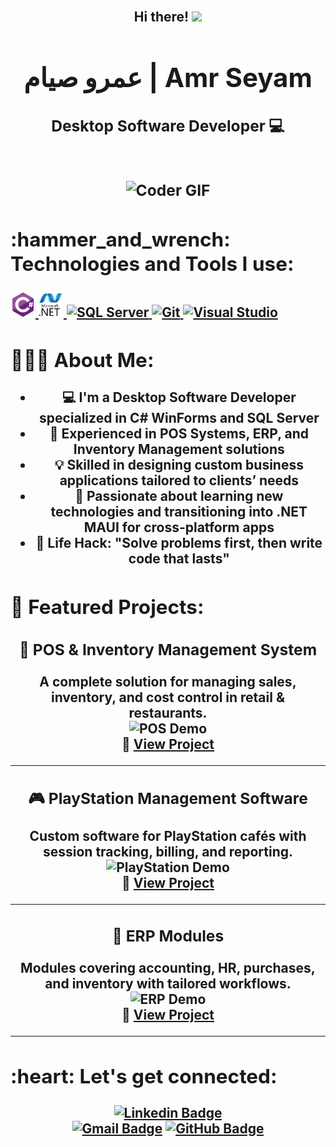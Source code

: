 <h2 align="center">
 <abc>
  <br>Hi there! <img src="https://user-images.githubusercontent.com/42378118/110234147-e3259600-7f4e-11eb-95be-0c4047144dea.gif" width="30"><br>
  <h1> عمرو صيام | Amr Seyam</h1>
   <h3> Desktop Software Developer 💻<h3>
  <br>
    <img src="https://media.giphy.com/media/SWoSkN6DxTszqIKEqv/giphy.gif" alt="Coder GIF" width="500">
 </abc>
</h2> 

<h2 align="left">:hammer_and_wrench: Technologies and Tools I use:</h2>
<p align="left">
    <a href="https://learn.microsoft.com/en-us/dotnet/csharp/" target="_blank"> <img src="https://raw.githubusercontent.com/devicons/devicon/master/icons/csharp/csharp-original.svg" alt="C#" width="40" height="40"/> </a>
    <a href="https://dotnet.microsoft.com/" target="_blank"> <img src="https://raw.githubusercontent.com/devicons/devicon/master/icons/dot-net/dot-net-original-wordmark.svg" alt=".NET" width="40" height="40"/> </a>
    <a href="https://www.microsoft.com/en-us/sql-server" target="_blank"> <img src="https://www.svgrepo.com/show/303229/microsoft-sql-server-logo.svg" alt="SQL Server" width="40" height="40"/> </a>
    <a href="https://git-scm.com/" target="_blank"> <img src="https://www.vectorlogo.zone/logos/git-scm/git-scm-icon.svg" alt="Git" width="40" height="40"/> </a>
    <a href="https://visualstudio.microsoft.com/" target="_blank"> <img src="https://visualstudio.microsoft.com/wp-content/uploads/2021/10/Product-Icon.svg" alt="Visual Studio" width="40" height="40"/> </a>
</p>

<h2 align="left">👨🏻‍💻 About Me:</h2>

- :computer: I'm a **Desktop Software Developer** specialized in **C# WinForms** and **SQL Server**  
- :office: Experienced in **POS Systems, ERP, and Inventory Management** solutions  
- :bulb: Skilled in designing **custom business applications** tailored to clients’ needs  
- :rocket: Passionate about learning new technologies and transitioning into **.NET MAUI** for cross-platform apps  
- :dart: Life Hack: "Solve problems first, then write code that lasts"  

<h2 align="left">🚀 Featured Projects:</h2>

### 📌 POS & Inventory Management System  
A complete solution for managing sales, inventory, and cost control in retail & restaurants.  
![POS Demo](https://via.placeholder.com/600x300?text=POS+System+Demo)  
🔗 [View Project](https://github.com/ASControlDevelopment/POS-System)

---

### 🎮 PlayStation Management Software  
Custom software for PlayStation cafés with session tracking, billing, and reporting.  
![PlayStation Demo](https://via.placeholder.com/600x300?text=PlayStation+Manager+Demo)  
🔗 [View Project](https://github.com/ASControlDevelopment/PlayStation-Manager)

---

### 🏢 ERP Modules  
Modules covering accounting, HR, purchases, and inventory with tailored workflows.  
![ERP Demo](https://via.placeholder.com/600x300?text=ERP+Modules+Demo)  
🔗 [View Project](https://github.com/ASControlDevelopment/ERP-Modules)

---

<h2 align="left">:heart: Let's get connected:</h2>

[![Linkedin Badge](https://img.shields.io/badge/-Amr_Seyam-blue?style=flat-square&logo=Linkedin&logoColor=white&link=https://www.linkedin.com/in/amr-seyam-development-780777379/)](https://www.linkedin.com/in/amr-seyam-development-780777379/)  
[![Gmail Badge](https://img.shields.io/badge/-seyamvoar@gmail.com-D14836?style=flat-square&logo=gmail&logoColor=white&link=mailto:seyamvoar@gmail.com)](mailto:seyamvoar@gmail.com)
[![GitHub Badge](https://img.shields.io/badge/-ASControl--Development-black?style=flat-square&logo=github&logoColor=white&link=https://github.com/ASControlDevelopment)](https://github.com/ASControlDevelopment)

